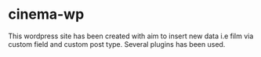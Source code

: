 # cinema-wp

This wordpress site has been created with aim to insert new data i.e film via custom field and custom post type. Several plugins has been used.
